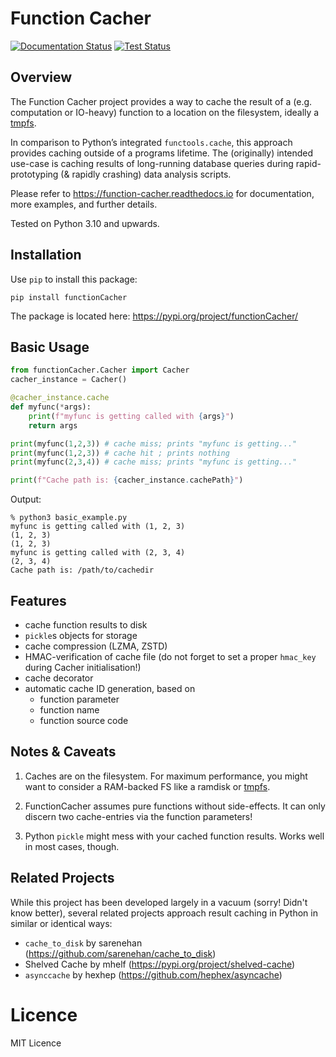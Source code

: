 # Function Cacher

[![Documentation Status](https://readthedocs.org/projects/function-cacher/badge/?version=latest)](https://function-cacher.readthedocs.io/en/latest/?badge=latest) 
[![Test Status](https://gitlab.com/philipp.friese/function-cacher/badges/main/pipeline.svg)](https://gitlab.com/philipp.friese/function-cacher/badges/main/pipeline.svg)

## Overview

The Function Cacher project provides a way to cache the result of a (e.g. computation or IO-heavy) function to a location on the filesystem, ideally a [tmpfs](https://www.kernel.org/doc/html/latest/filesystems/tmpfs.html).

In comparison to Python’s integrated `functools.cache`, this approach provides caching outside of a programs lifetime. The (originally) intended use-case is caching results of long-running database queries during rapid-prototyping (& rapidly crashing) data analysis scripts.

Please refer to https://function-cacher.readthedocs.io for documentation, more examples, and further details.

Tested on Python 3.10 and upwards.

## Installation

Use `pip` to install this package:

`pip install functionCacher`

The package is located here: https://pypi.org/project/functionCacher/

## Basic Usage

```python
from functionCacher.Cacher import Cacher
cacher_instance = Cacher()

@cacher_instance.cache
def myfunc(*args):
	print(f"myfunc is getting called with {args}")
	return args

print(myfunc(1,2,3)) # cache miss; prints "myfunc is getting..."
print(myfunc(1,2,3)) # cache hit ; prints nothing
print(myfunc(2,3,4)) # cache miss; prints "myfunc is getting..."

print(f"Cache path is: {cacher_instance.cachePath}")
```

Output:

```commandline
% python3 basic_example.py
myfunc is getting called with (1, 2, 3)
(1, 2, 3)
(1, 2, 3)
myfunc is getting called with (2, 3, 4)
(2, 3, 4)
Cache path is: /path/to/cachedir
```

## Features

- cache function results to disk
- `pickle`s objects for storage
- cache compression (LZMA, ZSTD)
- HMAC-verification of cache file (do not forget to set a proper `hmac_key` during Cacher initialisation!)
- cache decorator
- automatic cache ID generation, based on
	- function parameter
	- function name
	- function source code

## Notes & Caveats

1) Caches are on the filesystem. For maximum performance, you might want to consider a RAM-backed FS like a ramdisk or [tmpfs](https://www.kernel.org/doc/html/latest/filesystems/tmpfs.html).

2) FunctionCacher assumes pure functions without side-effects. It can only discern two cache-entries via the function parameters!

3) Python `pickle` might mess with your cached function results. Works well in most cases, though.

## Related Projects

While this project has been developed largely in a vacuum (sorry! Didn't know better), several related projects approach result caching in Python in similar or identical ways:

- `cache_to_disk` by sarenehan (https://github.com/sarenehan/cache_to_disk)
- Shelved Cache by mhelf (https://pypi.org/project/shelved-cache)
- `asynccache` by hexhep (https://github.com/hephex/asyncache)

# Licence

MIT Licence
